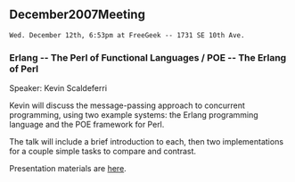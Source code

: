 ## December2007Meeting

    Wed. December 12th, 6:53pm at FreeGeek -- 1731 SE 10th Ave.

### Erlang -- The Perl of Functional Languages / POE -- The Erlang of Perl

Speaker: Kevin Scaldeferri

Kevin will discuss the message-passing approach to concurrent programming, using two example systems: the Erlang programming language and the POE framework for Perl.

The talk will include a brief introduction to each, then two implementations for a couple simple tasks to compare and contrast.

Presentation materials are [here](http://kevin.scaldeferri.com/dist/presentations/pdx_pm_poe.tar.gz).
